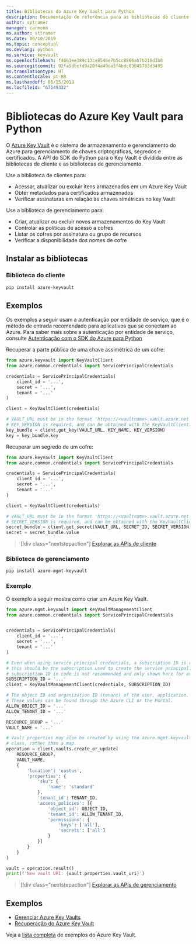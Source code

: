 ```yaml
---
title: Bibliotecas do Azure Key Vault para Python
description: Documentação de referência para as bibliotecas de cliente de Python para o Azure Key Vault
author: sptramer
manager: carmonm
ms.author: sttramer
ms.date: 06/10/2019
ms.topic: conceptual
ms.devlang: python
ms.service: keyvault
ms.openlocfilehash: f4661ee389c13ce8546e7b5cc8866ab7b216d3b0
ms.sourcegitcommit: 92fa5dbcfd9a20f4a49da5f4bdc03045783d3495
ms.translationtype: HT
ms.contentlocale: pt-BR
ms.lasthandoff: 06/15/2019
ms.locfileid: "67149332"
---
```

# <a name="azure-key-vault-libraries-for-python"></a>Bibliotecas do Azure Key Vault para Python

O [Azure Key Vault](/azure/key-vault/) é o sistema de armazenamento e gerenciamento do Azure para gerenciamento de chaves criptográficas, segredos e certificados. A API do SDK do Python para o Key Vault é dividida entre as bibliotecas de cliente e as bibliotecas de gerenciamento.

Use a biblioteca de clientes para:
- Acessar, atualizar ou excluir itens armazenados em um Azure Key Vault
- Obter metadados para certificados armazenados
- Verificar assinaturas em relação às chaves simétricas no key Vault

Use a biblioteca de gerenciamento para:
- Criar, atualizar ou excluir novos armazenamentos do Key Vault
- Controlar as políticas de acesso a cofres
- Listar os cofres por assinatura ou grupo de recursos
- Verificar a disponibilidade dos nomes de cofre

## <a name="install-the-libraries"></a>Instalar as bibliotecas

### <a name="client-library"></a>Biblioteca do cliente

```bash
pip install azure-keyvault
```

## <a name="examples"></a>Exemplos

Os exemplos a seguir usam a autenticação por entidade de serviço, que é o método de entrada recomendado para aplicativos que se conectam ao Azure. Para saber mais sobre a autenticação por entidade de serviço, consulte [Autenticação com o SDK do Azure para Python](https://docs.microsoft.com/en-us/python/azure/python-sdk-azure-authenticate)

Recuperar a parte pública de uma chave assimétrica de um cofre:

```python
from azure.keyvault import KeyVaultClient
from azure.common.credentials import ServicePrincipalCredentials

credentials = ServicePrincipalCredentials(
    client_id = '...',
    secret = '...',
    tenant = '...'
)

client = KeyVaultClient(credentials)

# VAULT_URL must be in the format 'https://<vaultname>.vault.azure.net'
# KEY_VERSION is required, and can be obtained with the KeyVaultClient.get_key_versions(self, vault_url, key_name) API
key_bundle = client.get_key(VAULT_URL, KEY_NAME, KEY_VERSION)
key = key_bundle.key
```

Recuperar um segredo de um cofre:

```python
from azure.keyvault import KeyVaultClient
from azure.common.credentials import ServicePrincipalCredentials

credentials = ServicePrincipalCredentials(
    client_id = '...',
    secret = '...',
    tenant = '...'
)

client = KeyVaultClient(credentials)

# VAULT_URL must be in the format 'https://<vaultname>.vault.azure.net'
# SECRET_VERSION is required, and can be obtained with the KeyVaultClient.get_secret_versions(self, vault_url, secret_id) API
secret_bundle = client.get_secret(VAULT_URL, SECRET_ID, SECRET_VERSION)
secret = secret_bundle.value
```

> [!div class="nextstepaction"]
> [Explorar as APIs de cliente](/python/api/overview/azure/keyvault/client)

### <a name="management-library"></a>Biblioteca de gerenciamento

```bash
pip install azure-mgmt-keyvault
```

### <a name="example"></a>Exemplo

O exemplo a seguir mostra como criar um Azure Key Vault. 

```python
from azure.mgmt.keyvault import KeyVaultManagementClient
from azure.common.credentials import ServicePrincipalCredentials


credentials = ServicePrincipalCredentials(
    client_id = '...',
    secret = '...',
    tenant = '...'
)

# Even when using service principal credentials, a subscription ID is required. For service principals,
# this should be the subscription used to create the service principal. Storing a token like a valid
# subscription ID in code is not recommended and only shown here for example purposes.
SUBSCRIPTION_ID = '...'
client = KeyVaultManagementClient(credentials, SUBSCRIPTION_ID)

# The object ID and organization ID (tenant) of the user, application, or service principal for access policies.
# These values can be found through the Azure CLI or the Portal.
ALLOW_OBJECT_ID = '...'
ALLOW_TENANT_ID = '...'

RESOURCE_GROUP = '...'
VAULT_NAME = '...'

# Vault properties may also be created by using the azure.mgmt.keyvault.models.VaultCreateOrUpdateParameters
# class, rather than a map. 
operation = client.vaults.create_or_update(
    RESOURCE_GROUP,
    VAULT_NAME,
    {
        'location': 'eastus',
        'properties': {
            'sku': {
                'name': 'standard'
            },
            'tenant_id': TENANT_ID,
            'access_policies': [{
                'object_id': OBJECT_ID,
                'tenant_id': ALLOW_TENANT_ID,
                'permissions': {
                    'keys': ['all'],
                    'secrets': ['all']
                }
            }]
        }
    }
)

vault = operation.result()
print(f'New vault URI: {vault.properties.vault_uri}')
```

> [!div class="nextstepaction"]
> [Explorar as APIs de gerenciamento](/python/api/overview/azure/keyvault/management)

## <a name="samples"></a>Exemplos
* [Gerenciar Azure Key Vaults][1] 
* [Recuperação do Azure Key Vault][2]

[1]: https://azure.microsoft.com/resources/samples/key-vault-python-manage/
[2]: https://azure.microsoft.com/resources/samples/key-vault-recovery-python/

Veja a [lista completa](https://azure.microsoft.com/resources/samples/?platform=python&term=key+vault) de exemplos do Azure Key Vault. 
